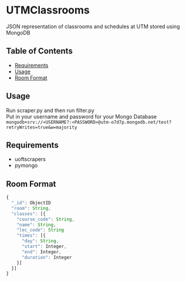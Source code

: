 # UTMClassrooms
JSON representation of classrooms and schedules at UTM stored using MongoDB

## Table of Contents
- [Requirements](#requirements)
- [Usage](#usage)
- [Room Format](#room-format)

## Usage
Run scraper.py and then run filter.py\
Put in your username and password for your Mongo Database\
```mongodb+srv://<USERNAME?:<PASSWORD>@utm-o7d7p.mongodb.net/test?retryWrites=true&w=majority```

## Requirements
- uoftscrapers
- pymongo

## Room Format
```js
{
  "_id": ObjectID
  "room": String,
  "classes": [{
    "course_code": String,
    "name": String,
    "lec_code": String
    "times": [{
      "day": String,
      "start": Integer,
      "end": Integer,
      "duration": Integer
    }]
  }]
}
```
